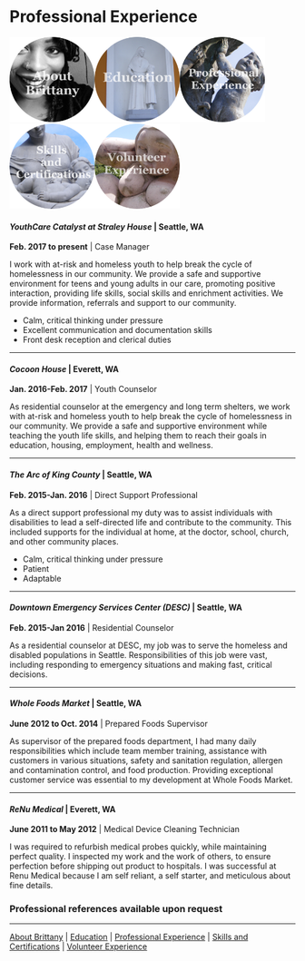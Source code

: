# **Professional Experience**

[<img src="https://github.com/brittanyrjones/BrittanyJones/blob/master/Images/Aboutbrittany.jpg" width="150" height="150"/>](https://github.com/brittanyrjones/BrittanyJones/blob/master/Resume/About%20Me.md)[<img src="https://github.com/brittanyrjones/BrittanyJones/blob/master/Images/edu.jpg" width="150" height="150"/>](https://github.com/brittanyrjones/BrittanyJones/blob/master/Resume/Education.md)[<img src="https://github.com/brittanyrjones/BrittanyJones/blob/master/Images/prof.jpg" width="150" height="150"/>](https://github.com/brittanyrjones/BrittanyJones/blob/master/Resume/Professional%20Experience.md)[<img src="https://github.com/brittanyrjones/BrittanyJones/blob/master/Images/skills%20and%20certs.jpg" width="150" height="150"/>](https://github.com/brittanyrjones/BrittanyJones/blob/master/Resume/Skills%20and%20Certifications.md)[<img src="https://github.com/brittanyrjones/BrittanyJones/blob/master/Images/volunteer.jpg" width="150" height="150"/>](https://github.com/brittanyrjones/BrittanyJones/blob/master/Resume/Volunteer.md)




#### _YouthCare Catalyst at Straley House_ | Seattle, WA    
**Feb. 2017 to present** | Case Manager

I work with at-risk and homeless youth to help break the cycle of homelessness in our community. We provide a safe and supportive environment for teens and young adults in our care, promoting positive interaction, providing life skills, social skills and enrichment activities. We provide information, referrals and support to our community.

+ Calm, critical thinking under pressure
+ Excellent communication and documentation skills
+ Front desk reception and clerical duties

___
#### _Cocoon House_ | Everett, WA    
**Jan. 2016-Feb. 2017** | Youth Counselor

As residential counselor at the emergency and long term shelters, we work with at-risk and homeless youth to help break the cycle of homelessness in our community. We provide a safe and supportive environment while teaching the youth life skills, and helping them to reach their goals in education, housing, employment, health and wellness. 

___
#### _The Arc of King County_ | Seattle, WA    
**Feb. 2015-Jan. 2016** | Direct Support Professional

As a direct support professional my duty was to assist individuals with disabilities to lead a self-directed life and contribute to the community. This included supports for the individual at home, at the doctor, school, church, and other community places.

+ Calm, critical thinking under pressure
+ Patient
+ Adaptable

___
#### _Downtown Emergency Services Center (DESC)_ | Seattle, WA   
**Feb. 2015-Jan 2016** | Residential Counselor

As a residential counselor at DESC, my job was to serve the homeless and disabled populations in Seattle. Responsibilities of this job were vast, including responding to emergency situations and making fast, critical decisions. 

___
#### _Whole Foods Market_ | Seattle, WA     
**June 2012 to Oct. 2014** | Prepared Foods Supervisor

As supervisor of the prepared foods department, I had many daily responsibilities which include team member training, assistance with customers in various situations, safety and sanitation regulation, allergen and contamination control, and food production. Providing exceptional customer service was essential to my development at Whole Foods Market.
___
#### _ReNu Medical_ | Everett, WA     
**June 2011 to May 2012** | Medical Device Cleaning Technician

I was required to refurbish medical probes quickly, while maintaining perfect quality. I inspected my work and the work of others, to ensure perfection before shipping out product to hospitals. I was successful at Renu Medical because I am self reliant, a self starter, and meticulous about fine details.


### Professional references available upon request

___
[About Brittany](https://github.com/brittanyrjones/BrittanyJones/blob/master/Resume/About%20Me.md) | [Education](https://github.com/brittanyrjones/BrittanyJones/blob/master/Resume/Education.md) | [Professional Experience](https://github.com/brittanyrjones/BrittanyJones/blob/master/Resume/Professional%20Experience.md) | [Skills and Certifications](https://github.com/brittanyrjones/BrittanyJones/blob/master/Resume/Skills%20and%20Certifications.md) | [Volunteer Experience](https://github.com/brittanyrjones/BrittanyJones/blob/master/Resume/Volunteer.md)
